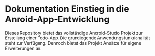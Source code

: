 # Dokumentation Einstieg in die Anroid-App-Entwicklung

Dieses Repository bietet das vollständige Android-Studio Projekt zur Erstellung einer Todo-App.
Die grundlegende Anwendungsfunktionalität steht zur Verfügung. Dennoch bietet das Projekt Ansätze für eigene Erweiterungen an.
